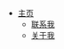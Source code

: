 * [主页](https://70centsapple.github.io/)
  * [联系我](https://70centsapple.github.io/#contact)
  * [关于我](https://70centsapple.github.io/#about)